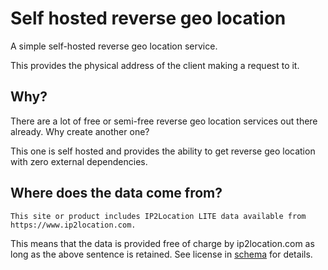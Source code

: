 # Self hosted reverse geo location

A simple self-hosted reverse geo location service.

This provides the physical address of the client making a request to it.

## Why?

There are a lot of free or semi-free reverse geo location services out there
already. Why create another one?

This one is self hosted and provides the ability to get reverse geo location 
with zero external dependencies.

## Where does the data come from?

`This site or product includes IP2Location LITE data available from https://www.ip2location.com.`

This means that the data is provided free of charge by ip2location.com as long
as the above sentence is retained. See license in [schema](schema)
for details.

